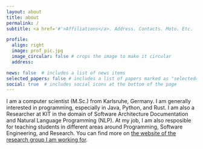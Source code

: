 ```yaml
---
layout: about
title: about
permalink: /
subtitle: <a href='#'>Affiliations</a>. Address. Contacts. Moto. Etc.

profile:
  align: right
  image: prof_pic.jpg
  image_circular: false # crops the image to make it circular
  address:

news: false  # includes a list of news items
selected_papers: false # includes a list of papers marked as "selected={true}"
social: true  # includes social icons at the bottom of the page
---
```


I am a computer scientist (M.Sc.) from Karlsruhe, Germany. I am generally interested in programming, especially in Java, Python, and Rust.
I am also a Researcher at KIT in the domain of Software Architecture Documentation and Natural Language Programming (NLP).
At my job, I am also resposible for teaching students in different areas around Programming, Software Engineering, and Research. You can find more on [the website of the research group I am working for](https://mcse.kastel.kit.edu/staff_Keim_Jan.php).